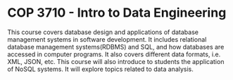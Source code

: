 COP 3710 - Intro to Data Engineering
===============================================================
This course covers database design and applications of database management systems in software development. It includes relational database management systems(RDBMS) and SQL, and how databases are accessed in computer programs. It also covers different data formats, i.e. XML, JSON, etc. This course will also introduce to students the application of NoSQL systems. It will explore topics related to data analysis.
